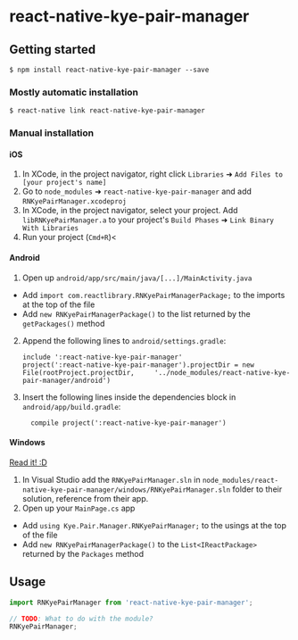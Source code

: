 
# react-native-kye-pair-manager

## Getting started

`$ npm install react-native-kye-pair-manager --save`

### Mostly automatic installation

`$ react-native link react-native-kye-pair-manager`

### Manual installation


#### iOS

1. In XCode, in the project navigator, right click `Libraries` ➜ `Add Files to [your project's name]`
2. Go to `node_modules` ➜ `react-native-kye-pair-manager` and add `RNKyePairManager.xcodeproj`
3. In XCode, in the project navigator, select your project. Add `libRNKyePairManager.a` to your project's `Build Phases` ➜ `Link Binary With Libraries`
4. Run your project (`Cmd+R`)<

#### Android

1. Open up `android/app/src/main/java/[...]/MainActivity.java`
  - Add `import com.reactlibrary.RNKyePairManagerPackage;` to the imports at the top of the file
  - Add `new RNKyePairManagerPackage()` to the list returned by the `getPackages()` method
2. Append the following lines to `android/settings.gradle`:
  	```
  	include ':react-native-kye-pair-manager'
  	project(':react-native-kye-pair-manager').projectDir = new File(rootProject.projectDir, 	'../node_modules/react-native-kye-pair-manager/android')
  	```
3. Insert the following lines inside the dependencies block in `android/app/build.gradle`:
  	```
      compile project(':react-native-kye-pair-manager')
  	```

#### Windows
[Read it! :D](https://github.com/ReactWindows/react-native)

1. In Visual Studio add the `RNKyePairManager.sln` in `node_modules/react-native-kye-pair-manager/windows/RNKyePairManager.sln` folder to their solution, reference from their app.
2. Open up your `MainPage.cs` app
  - Add `using Kye.Pair.Manager.RNKyePairManager;` to the usings at the top of the file
  - Add `new RNKyePairManagerPackage()` to the `List<IReactPackage>` returned by the `Packages` method


## Usage
```javascript
import RNKyePairManager from 'react-native-kye-pair-manager';

// TODO: What to do with the module?
RNKyePairManager;
```
  